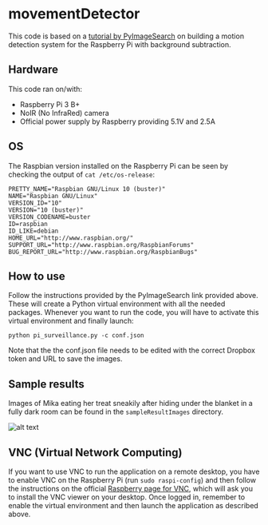 # movementDetector
This code is based on a [tutorial by PyImageSearch](https://www.pyimagesearch.com/2015/06/01/home-surveillance-and-motion-detection-with-the-raspberry-pi-python-and-opencv/) on building a motion detection system for the Raspberry Pi with background subtraction.

## Hardware
This code ran on/with:
- Raspberry Pi 3 B+
- NoIR (No InfraRed) camera
- Official power supply by Raspberry providing 5.1V and 2.5A

## OS
The Raspbian version installed on the Raspberry Pi can be seen by checking the output of `cat /etc/os-release`:
```
PRETTY_NAME="Raspbian GNU/Linux 10 (buster)"
NAME="Raspbian GNU/Linux"
VERSION_ID="10"
VERSION="10 (buster)"
VERSION_CODENAME=buster
ID=raspbian
ID_LIKE=debian
HOME_URL="http://www.raspbian.org/"
SUPPORT_URL="http://www.raspbian.org/RaspbianForums"
BUG_REPORT_URL="http://www.raspbian.org/RaspbianBugs"
```

## How to use
Follow the instructions provided by the PyImageSearch link provided above. These will create a Python virtual environment with all the needed packages. Whenever you want to run the code, you will have to activate this virtual environment and finally launch:
```
python pi_surveillance.py -c conf.json
```

Note that the the conf.json file needs to be edited with the correct Dropbox token and URL to save the images.

## Sample results
Images of Mika eating her treat sneakily after hiding under the blanket in a fully dark room can be found in the `sampleResultImages` directory.

![alt text](https://github.com/BourbonCreams/movementDetector/blob/master/sampleResultImages/Wednesday%2017%20June%202020%2005:08:17PM.jpg?raw=true)

## VNC (Virtual Network Computing)
If you want to use VNC to run the application on a remote desktop, you have to enable VNC on the Raspberry Pi (run `sudo raspi-config`) and then follow the instructions on the official [Raspberry page for VNC](https://www.raspberrypi.org/documentation/remote-access/vnc/), which will ask you to install the VNC viewer on your desktop.
Once logged in, remember to enable the virtual environment and then launch the application as described above.
